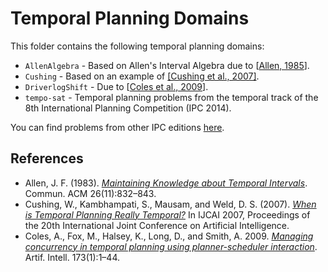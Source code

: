 # Temporal Planning Domains

This folder contains the following temporal planning domains:

* `AllenAlgebra` - Based on Allen's Interval Algebra due to [[Allen, 1985](#ref-tmp-planning-allen)].
* `Cushing` - Based on an example of [[Cushing et al., 2007]](#ref-tmp-planning-ijcai07).
* `DriverlogShift` - Due to [[Coles et al., 2009](#ref-tmp-planning-dls)].
* `tempo-sat` - Temporal planning problems from the temporal track of the 8th International Planning Competition (IPC 2014).

You can find problems from other IPC editions [here](https://github.com/potassco/pddl-instances/).

## References

* <a name="ref-tmp-planning-allen">Allen, J. F. (1983).</a> [_Maintaining Knowledge about Temporal Intervals_](https://dl.acm.org/citation.cfm?doid=182.358434). Commun. ACM 26(11):832–843.
* <a name="ref-tmp-planning-ijcai07">Cushing, W., Kambhampati, S., Mausam, and Weld, D. S. (2007).</a> [_When is Temporal Planning Really Temporal?_](https://www.ijcai.org/Proceedings/07/Papers/299.pdf) In IJCAI 2007, Proceedings of the 20th International Joint Conference on Artificial Intelligence.
* <a name="ref-tmp-planning-dls">Coles, A., Fox, M., Halsey, K., Long, D., and Smith, A.</a> 2009. [_Managing concurrency in temporal planning using planner-scheduler interaction_](https://www.sciencedirect.com/science/article/pii/S0004370208000994). Artif. Intell. 173(1):1–44.

